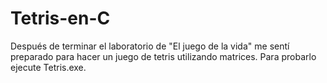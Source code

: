 # Tetris-en-C
Después de terminar el laboratorio de "El juego de la vida" me sentí preparado para hacer un juego de tetris utilizando matrices.
Para probarlo ejecute Tetris.exe.
